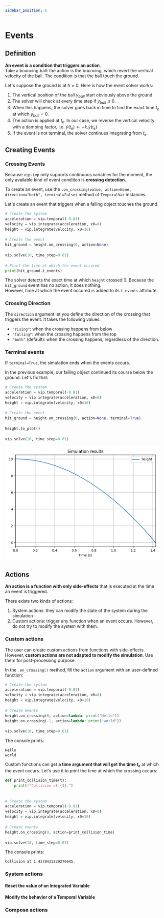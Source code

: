 ```yaml
---
sidebar_position: 6
---
```


# Events

## Definition

**An event is a condition that triggers an action**.  
Take a bouncing ball: the action is the bouncing, which revert the vertical velocity of the ball. The condition is that the ball touch the ground.

Let's suppose the ground is at $h=0$. Here is how the event solver works:
1. The vertical position of the ball $y_{ball}$ start obviously above the ground.
2. The solver will check at every time step if $y_{ball}\le 0$.
3. When this happens, the solver goes back in time to find the exact time $t_e$ at which $y_{ball}=0$.
4. The action is applied at $t_e$. In our case, we reverse the vertical velocity with a damping factor, i.e. $\dot{y}(t_e)\leftarrow -k.\dot{y}(t_e)$
5. If the event is not terminal, the solver continues integrating from $t_e$.

## Creating Events
### Crossing Events
Because `vip-ivp` only supports continuous variables for the moment, the only available kind of event condition is **crossing detection**.

To create an event, use the `.on_crossing(value, action=None, direction="both", terminal=False)` method of `TemporalVar` instances.

Let's create an event that triggers when a falling object touches the ground:

```python
# Create the system
acceleration = vip.temporal(-9.81)
velocity = vip.integrate(acceleration, x0=0)
height = vip.integrate(velocity, x0=10)

# Create the event
hit_ground = height.on_crossing(0, action=None)

vip.solve(10, time_step=0.01)

# Print the time at which the event occured
print(hit_ground.t_events)
```

The solver detects the exact time at which `height` crossed 0. Because the `hit_ground` event has no action, it does nothing.  
However, time at which the event occured is added to its `t_events` attribute.

### Crossing Direction

The `direction` argument let you define the direction of the crossing that triggers the event. It takes the following values:
- `"rising"`: when the crossing happens from below
- `"falling"`: when the crossing happens from the top
- `"both"` (default): when the crossing happens, regardless of the direction.

### Terminal events

If `terminal=True`, the simulation ends when the events occurs.

In the previous example, our falling object continued its course below the ground. Let's fix that:

```python
# Create the system
acceleration = vip.temporal(-9.81)
velocity = vip.integrate(acceleration, x0=0)
height = vip.integrate(velocity, x0=10)

# Create the event
hit_ground = height.on_crossing(0, action=None, terminal=True)

height.to_plot()

vip.solve(10, time_step=0.01)
```
![Terminal event](./images/terminal_event.png)

## Actions
**An action is a function with only side-effects** that is executed at the time an event is triggered.

There exists two kinds of actions:
1. System actions: they can modify the state of the system during the simulation
2. Custom actions: trigger any function when an event occurs. However, do not try to modify the system with them.

### Custom actions
The user can create custom actions from functions with side-effects. However, **custom actions are not adapted to modify the simulation**. Use them for post-processing purpose.

In the `.on_crossing()` method, fill the `action` argument with an user-defined function:

```python
# Create the system
acceleration = vip.temporal(-9.81)
velocity = vip.integrate(acceleration, x0=0)
height = vip.integrate(velocity, x0=10)

# Create events
height.on_crossing(0, action=lambda: print("Hello"))
height.on_crossing(-1, action=lambda: print("world"))

vip.solve(10, time_step=0.01)
```

The console prints:
```
Hello
world
```

Custom functions can get **a time argument that will get the time $t_e$** at which the event occurs. Let's use it to print the time at which the crossing occurs:

```python
def print_collision_time(t):
    print(f"Collision at {t}.")


# Create the system
acceleration = vip.temporal(-9.81)
velocity = vip.integrate(acceleration, x0=0)
height = vip.integrate(velocity, x0=10)

# Create events
height.on_crossing(0, action=print_collision_time)

vip.solve(10, time_step=0.01)
```

The console prints:

```
Collision at 1.4278431229270645.
```

### System actions
#### Reset the value of an Integrated Variable

#### Modify the behavior of a Temporal Variable

### Compose actions